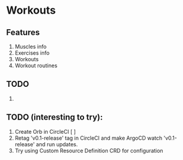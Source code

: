 # Workouts

## Features
1. Muscles info
2. Exercises info
3. Workouts
4. Workout routines

## TODO
1. 
## TODO (interesting to try):
1. Create Orb in CircleCI [ ]
2. Retag 'v0.1-release' tag in CircleCI and make ArgoCD watch 'v0.1-release' and run updates.
3. Try using Custom Resource Definition CRD for configuration